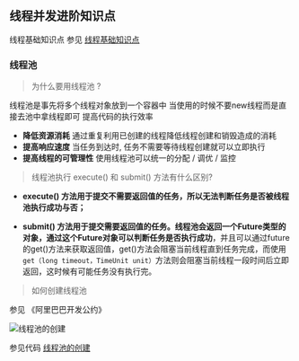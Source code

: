 ## 线程并发进阶知识点

线程基础知识点 参见 [线程基础知识点](./thread-basic.md)

### 线程池

> 为什么要用线程池 ?

线程池是事先将多个线程对象放到一个容器中  当使用的时候不要new线程而是直接去池中拿线程即可  提高代码的执行效率

- **降低资源消耗** 通过重复利用已创建的线程降低线程创建和销毁造成的消耗
- **提高响应速度** 当任务到达时, 任务不需要等待线程创建就可以立即执行
- **提高线程的可管理性** 使用线程池可以统一的分配 / 调优 / 监控  

> 线程池执行 execute() 和 submit() 方法有什么区别?

- **execute() 方法用于提交不需要返回值的任务，所以无法判断任务是否被线程池执行成功与否；**

- **submit() 方法用于提交需要返回值的任务。线程池会返回一个Future类型的对象，通过这个Future对象可以判断任务是否执行成功**，并且可以通过future的get()方法来获取返回值，get()方法会阻塞当前线程直到任务完成，而使用 `get（long timeout，TimeUnit unit）`方法则会阻塞当前线程一段时间后立即返回，这时候有可能任务没有执行完。

> 如何创建线程池

参见 《阿里巴巴开发公约》

![线程池的创建](E:\github_own\interview\image\线程池的创建.png)

参见代码 [线程池的创建](../../src/main/java/azj/zzw/interview/thread/ThreadExample.java)